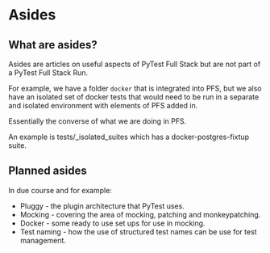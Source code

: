 # Asides

## What are asides?

Asides are articles on useful aspects of PyTest Full Stack but are not part of a PyTest Full Stack Run.

For example, we have a folder `docker` that is integrated into PFS, but we also have an isolated set of docker tests that would need to be run in a separate and isolated environment with elements of PFS added in. 

Essentially the converse of what we are doing in PFS.

An example is tests/_isolated_suites which has a docker-postgres-fixtup suite.

## Planned asides

In due course and for example:

- Pluggy - the plugin architecture that PyTest uses.
- Mocking - covering the area of mocking, patching and monkeypatching.
- Docker - some ready to use set ups for use in mocking.
- Test naming - how the use of structured test names can be use for test management.